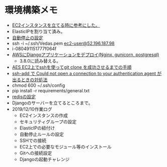 # 環境構築メモ

- [EC2インスタンスを立てる時に参考にした。](https://qiita.com/gurensouen/items/7382c2d14763436466d2)
- ElasticIPを割り当て済み。
- [自動停止の設定](https://qiita.com/kosuge/items/dfaf7e6586da17818039)
- ssh -i ~/.ssh/Vedas.pem ec2-user@52.196.187.98
- i-080491151777f064f
- [AWSにDjangoアプリケーションをデプロイ(Nginx, gunicorn, postgresql)](https://qiita.com/pokotsun/items/1272479e36c5146c6609)
  - 3.8.0に読み替える。
- [AES EC2上でsshを使ってgit clone を成功させるまでの手順](https://qiita.com/konuma1022/items/986eb58d4b94bef0c0a5)
- [ssh-add で Could not open a connection to your authentication agent が出るときの対処法](https://qiita.com/ytheta/items/cbbd0b833c19784dfa1e)
- chmod 600 ~/.ssh/config
- pip install -r requirements/general.txt
- [redisの設定](https://blog.kotamiyake.me/tech/output-dump-rdb-to-current-directory/)
- Djangoのサーバーを立てるところまで。
- 2019/12/10作業ログ
  - EC2インスタンスの作成
  - セキュリティグループの設定
  - ElasticIPの紐付け
  - 自動停止ルールの設定
  - SSHでの接続
  - EC2上での必要なモジュール等のインストール
  - Gitへの接続設定
  - Djangoの起動チャレンジ
